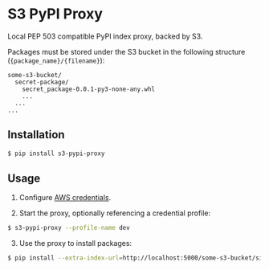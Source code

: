 # S3 PyPI Proxy

Local PEP 503 compatible PyPI index proxy, backed by
S3.

Packages must be stored under the S3 bucket in the
following structure (`{package_name}/{filename}`):

```
some-s3-bucket/
  secret-package/
    secret_package-0.0.1-py3-none-any.whl
    ...
  ...
...
```

## Installation

```bash
$ pip install s3-pypi-proxy
```

## Usage

1. Configure [AWS credentials](https://boto3.amazonaws.com/v1/documentation/api/latest/guide/credentials.html).

2. Start the proxy, optionally referencing a credential profile:

```bash
$ s3-pypi-proxy --profile-name dev
```

3. Use the proxy to install packages:

```bash
$ pip install --extra-index-url=http://localhost:5000/some-s3-bucket/simple/ secret-package
```
